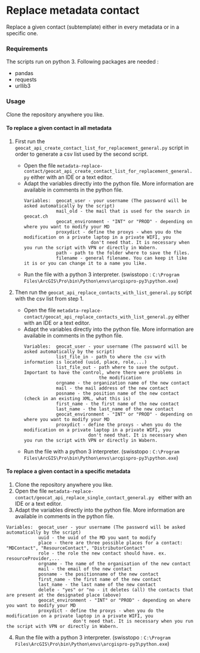 # Replace metadata contact
Replace a given contact (subtemplate) either in every metadata or in a specific one.
### Requirements
The scripts run on python 3. Following packages are needed :
* pandas
* requests
* urllib3
### Usage
Clone the repository anywhere you like.
#### To replace a given contact in all metadata
1. First run the ``geocat_api_create_contact_list_for_replacement_general.py`` script in order to generate a csv list used by the second script.
   * Open the file ``metadata-replace-contact/geocat_api_create_contact_list_for_replacement_general.py`` either with an IDE or a text editor.
   * Adapt the variables directly into the python file. More information are available in comments in the python file.
      ```
      Variables:  geocat_user - your username (The password will be asked automatically by the script)
                  mail_old - the mail that is used for the search in geocat.ch
                  geocat_environment - "INT" or "PROD" - depending on where you want to modify your MD
                  proxydict - define the proxys - when you do the modification on a private laptop in a private WIFI, you
                               don't need that. It is necessary when you run the script with VPN or directly in Wabern.
                  path - path to the folder where to save the files.
                  filename - general filename. You can keep it like it is or you can change it to a name you like.
      ```
   * Run the file with a python 3 interpreter. (swisstopo : ``C:\Program Files\ArcGIS\Pro\bin\Python\envs\arcgispro-py3\python.exe``)

2. Then run the ``geocat_api_replace_contacts_with_list_general.py`` script with the csv list from step 1.
   * Open the file ``metadata-replace-contact/geocat_api_replace_contacts_with_list_general.py`` either with an IDE or a text editor.
   * Adapt the variables directly into the python file. More information are available in comments in the python file.
      ```
      Variables:  geocat_user - your username (The password will be asked automatically by the script)
                  list_file_in - path to where the csv with information is located (uuid, place, role,...)
                  list_file_out - path where to save the output. Important to have the control, where there were problems in
                                  the modification
                  orgname - the organization name of the new contact
                  mail - the mail address of the new contact
                  posname - the position name of the new contact (check in an existing XML, what this is)
                  first_name - the first name of the new contact
                  last_name - the last_name of the new contact
                  geocat_environment - "INT" or "PROD" - depending on where you want to modify your MD
                  proxydict - define the proxys - when you do the modification on a private laptop in a private WIFI, you
                              don't need that. It is necessary when you run the script with VPN or directly in Wabern.
      ```
   * Run the file with a python 3 interpreter. (swisstopo : ``C:\Program Files\ArcGIS\Pro\bin\Python\envs\arcgispro-py3\python.exe``)

#### To replace a given contact in a specific metadata
1. Clone the repository anywhere you like.
2. Open the file ``metadata-replace-contact/geocat_api_replace_single_contact_general.py `` either with an IDE or a text editor.
3. Adapt the variables directly into the python file. More information are available in comments in the python file.
```
Variables:  geocat_user - your username (The password will be asked automatically by the script)
            uuid - the uuid of the MD you want to modify
            place - there are three possible places for a contact: "MDContact", "ResourceContact", "DistributorContact"
            role - the role the new contact should have. ex. resourceProvider,...
            orgname - The name of the organisation of the new contact
            mail - the email of the new contact
            posname - the positionname of the new contact
            first_name - the first name of the new contact
            last_name - the last name of the new contact
            delete - "yes" or "no - it deletes (all) the contacts that are present at the designated place (above)
            geocat_environment - "INT" or "PROD" - depending on where you want to modify your MD
            proxydict - define the proxys - when you do the modification on a private laptop in a private WIFI, you
                         don't need that. It is necessary when you run the script with VPN or directly in Wabern.
```
4. Run the file with a python 3 interpreter. (swisstopo : ``C:\Program Files\ArcGIS\Pro\bin\Python\envs\arcgispro-py3\python.exe``)
